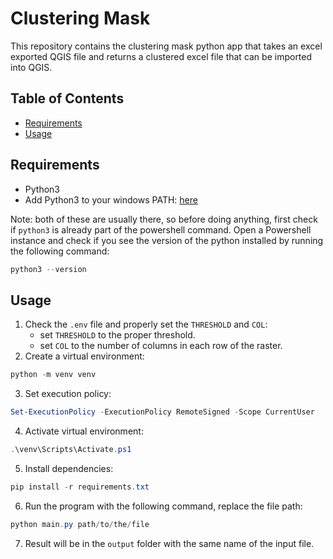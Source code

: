 # Clustering Mask

This repository contains the clustering mask python app that takes an excel exported QGIS file and returns a clustered excel file that can be imported into QGIS.
## Table of Contents

- [Requirements](#requirements)
- [Usage](#usage)

## Requirements

- Python3
- Add Python3 to your windows PATH: [here](https://www.geeksforgeeks.org/how-to-add-python-to-windows-path/)

Note: both of these are usually there, so before doing anything, first check if `python3` is already part of the powershell command. Open a Powershell instance and check if you see the version of the python installed by running the following command:
```powershell
python3 --version
```
## Usage

1. Check the `.env` file and properly set the `THRESHOLD` and `COL`:
    - set `THRESHOLD` to the proper threshold.
    - set `COL` to the number of columns in each row of the raster.
2. Create a virtual environment:
```powershell
python -m venv venv
```
3. Set execution policy:
```powershell
Set-ExecutionPolicy -ExecutionPolicy RemoteSigned -Scope CurrentUser
```
4. Activate virtual environment:
```powershell
.\venv\Scripts\Activate.ps1
```
5. Install dependencies:
```powershell
pip install -r requirements.txt
```
6. Run the program with the following command, replace the file path:
```powershell
python main.py path/to/the/file
```
7. Result will be in the `output` folder with the same name of the input file.
